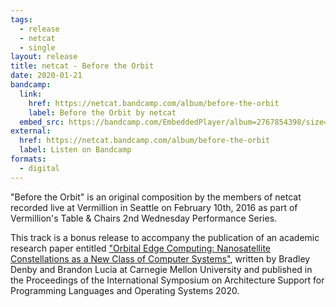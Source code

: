 ```yaml
---
tags:
  - release
  - netcat
  - single
layout: release
title: netcat - Before the Orbit
date: 2020-01-21
bandcamp:
  link:
    href: https://netcat.bandcamp.com/album/before-the-orbit
    label: Before the Orbit by netcat
  embed_src: https://bandcamp.com/EmbeddedPlayer/album=2767854398/size=large/bgcol=ffffff/linkcol=0687f5/tracklist=false/artwork=small/transparent=true/
external:
  href: https://netcat.bandcamp.com/album/before-the-orbit
  label: Listen on Bandcamp
formats:
  - digital
---
```


"Before the Orbit" is an original composition by the members of netcat recorded
live at Vermillion in Seattle on February 10th, 2016 as part of Vermillion's
Table & Chairs 2nd Wednesday Performance Series.

This track is a bonus release to accompany the publication of an academic
research paper entitled ["Orbital Edge Computing: Nanosatellite Constellations
as a New Class of Computer Systems"](https://abstract.ece.cmu.edu/space),
written by Bradley Denby and Brandon Lucia at Carnegie Mellon University and
published in the Proceedings of the International Symposium on Architecture
Support for Programming Languages and Operating Systems 2020.
